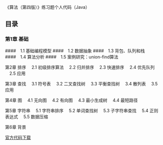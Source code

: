 
《算法（第四版）》练习题个人代码（Java）

## 目录
### 第1章 基础
#### 1.1 基础编程模型
#### 1.2 数据抽象
#### 1.3 背包、队列和栈
#### 1.4 算法分析
#### 1.5 案例研究：union-find算法

第2章 排序
 2.1 初级排序算法
 2.2 归并排序
 2.3 快速排序
 2.4 优先队列
 2.5 应用

第3章 查找
 3.1 符号表
 3.2 二叉查找树
 3.3 平衡查找树
 3.4 散列表
 3.5 应用

第4章 图
 4.1 无向图
 4.2 有向图
 4.3 最小生成树
 4.4 最短路径

第5章 字符串
 5.1 字符串排序
 5.2 单词查找树
 5.3 子字符串查找
 5.4 正则表达式
 5.5 数据压缩

第6章 背景

[官方代码下载](http://algs4.cs.princeton.edu/code/algs4.jar)
